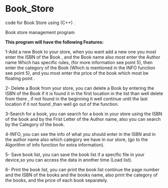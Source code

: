 # Book_Store
code for Book Store using (C++) .

Book store management program 

**This program will have the following Features:**

1-Add a new Book to your store,
when you want add a new one you most enter the ISBN of the Book ,
and  the Book name also most enter the Author name  Which has specific rules, (for more information see point 5),
then enter the category of the Book (Which is mentioned in the INFO function see point 5),
and you most enter the price of the book which most be floating point .



2- Delete a Book from your store,
you can delete a Book by entering  the ISBN of the Book  if it is  found it in  the first location in the list than well delete from there ,
if not found in the beginning  it well continue until the last location if  it not found ,than well go out of the function.

3-Search for a book, 
you can search for a book in your store using the ISBN of the book and by the Frist Letter of the Author name,
also you can search by the Category of the book.

4-INFO, you can see the info of what you should enter in the ISBN and in the author name also which category we have in our store,
(go to the Algorithm of info function for extra information).

5- Save book list,
you can save the book list if a specific file in your device,so you can access the data in another time (Load list).

6- Print the book list, 
you can print the book list continue the page number and the ISBN of the books and the books name, 
also print the category of the books, and the price of each book separately.
